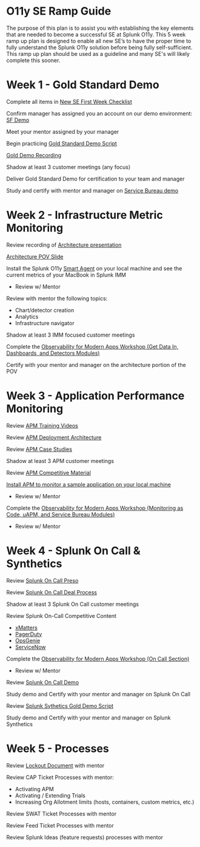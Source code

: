 # O11y SE Ramp Guide
The purpose of this plan is to assist you with establishing the key elements that are needed to become a successful SE at Splunk O11y.  This 5 week ramp up plan is designed to enable all new SE’s to have the proper time to fully understand the Splunk O11y solution before being fully self-sufficient.  This ramp up plan should be used as a guideline and many SE's will likely complete this sooner.

# Week 1 - Gold Standard Demo
Complete all items in [New SE First Week Checklist](https://signalfuse.atlassian.net/wiki/spaces/SE/pages/890667257/New+SE+First+Week+Checklist)

Confirm manager has assigned you an account on our demo environment: [SF Demo](http://sfdemo.signalfx.com)

Meet your mentor assigned by your manager 

Begin practicing [Gold Standard Demo Script](https://docs.google.com/document/d/1rpNwGcGnSi85uK9cGsfXYZiPH0b8OyYwsfcU0Ig47nQ/edit?usp=sharing)

[Gold Demo Recording](https://events.splunk.com/Observability-Demo?_lrsc=2ed6a1a2-ea9d-4284-97d2-10609d51aac7&trk=li-leap&)

Shadow at least 3 customer meetings (any focus)

Deliver Gold Standard Demo for certification to your team and manager

Study and certify with mentor and manager on [Service Bureau demo](https://drive.google.com/file/d/1E-vrAJJapu078wnn9Uy3ykthgHI2b6NX/view?usp=sharing)

# Week 2 - Infrastructure Metric Monitoring
Review recording of [Architecture presentation](https://drive.google.com/file/d/1FARqNRVBQgsmQpLH-w3rX2hJFB1BioTs/view?usp=sharing)

[Architecture POV Slide](https://docs.google.com/presentation/d/109NBgJjxeLxza3SBr0_jrBA610eIcat3HZXwArseh94/edit?usp=sharing)

Install the Splunk O11y [Smart Agent](https://github.com/signalfx/signalfx-agent#signalfx-smart-agent) on your local machine and see the current metrics of your MacBook in Splunk IMM
- Review w/ Mentor

Review with mentor the following topics:
- Chart/detector creation
- Analytics
- Infrastructure navigator

Shadow at least 3 IMM focused customer meetings

Complete the [Observability for Modern Apps Workshop (Get Data In, Dashboards, and Detectors Modules)](https://signalfx.github.io/observability-workshop/latest/)

Certify with your mentor and manager on the architecture portion of the POV

# Week 3 - Application Performance Monitoring
Review [APM Training Videos](https://drive.google.com/drive/folders/1vUbI_xbPe5J9HVdhAPSglX3kVI2g9NEb?usp=sharing)

Review [APM Deployment Architecture](https://docs.signalfx.com/en/latest/apm/apm-getting-started/apm-architecture-overview.html#deploy-the-smart-agent-for-splunk-apm)

Review [APM Case Studies](https://drive.google.com/drive/folders/1EHuZI_9Fmtr5KF8XhEOLZrRizc8MNdn8?usp=sharing) 

Shadow at least 3 APM customer meetings

Review [APM Competitive Material](https://learning.splunk.com/learn/course/3049/play/15660/signalfx-infrastructure-monitoring-apm-competitors-cec-course)

[Install APM to monitor a sample application on your local machine](https://github.com/jlawtonSFX/o11yseramp/tree/main/Week%203)
- Review w/ Mentor

Complete the [Observability for Modern Apps Workshop (Monitoring as Code, uAPM, and Service Bureau Modules)](https://signalfx.github.io/observability-workshop/latest/)
- Review w/ Mentor

# Week 4 - Splunk On Call & Synthetics
Review [Splunk On Call Preso](https://docs.google.com/presentation/d/1ZRD7Lz6-MAFAgKwQhX8mxYEe0SOEHJoeByLxwQ1onYc/edit#slide=id.p1)

Review [Splunk On Call Deal Process](https://docs.google.com/presentation/d/1D9uqbuIBfxVCwcwJ4vTNfD326h2LL2Vj5GQdutIR6Jc/edit)

Shadow at least 3 Splunk On Call customer meetings

Review Splunk On-Call Competitive Content
- [xMatters](https://fieldenablement.splunk.com/en/Competitive/Comp-OPS-MGMT-xMatters.html)
- [PagerDuty](https://fieldenablement.splunk.com/en/Competitive/Comp-OPS-MGMT-PagerDuty.html)
- [OpsGenie](https://fieldenablement.splunk.com/en/Competitive/Comp-OPS-MGMT-OpsGenie.html)
- [ServiceNow](https://fieldenablement.splunk.com/en/Competitive/Comp-OPS-MGMT-ServiceNow.html)

Complete the [Observability for Modern Apps Workshop (On Call Section)](https://signalfx.github.io/observability-workshop/latest/)
- Review w/ Mentor

Review [Splunk On Call Demo](https://splunk.zoom.us/rec/play/-TYyk_P7aKlp4QXR6YloYTeNEQyBlvAj-M16LooS48wBUvLFGg078KM9Uw0UcbNkTfy_kK31P4UTx24f.c6IpxLne78NIkqk0?continueMode=true)

Study demo and Certify with your mentor and manager on Splunk On Call

Review [Splunk Sythetics Gold Demo Script](https://docs.google.com/presentation/d/1VF2Egs9c3x8fljcW9ie4TDAQDkr--5RBLnSzRNJUpkA/edit?usp=sharing)

Study demo and Certify with your mentor and manager on Splunk Synthetics

# Week 5 - Processes
Review [Lockout Document](https://docs.google.com/spreadsheets/d/1snTo5ugYSzR9y3x4gszs5cogbkNpBrRCgzJD2esGHhA/edit?usp=sharing) with mentor

Review CAP Ticket Processes with mentor:
- Activating APM
- Activating / Extending Trials
- Increasing Org Allotment limits (hosts, containers, custom metrics, etc.)

Review SWAT Ticket Processes with mentor

Review Feed Ticket Processes with mentor

Review Splunk Ideas (feature requests) processes with mentor
